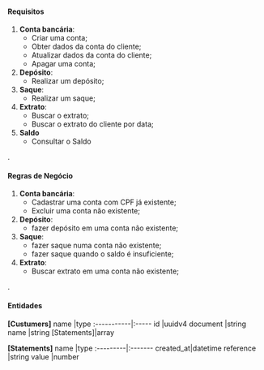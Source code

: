 #### Requisitos ####

1. **Conta bancária**: 
   - Criar uma conta; 
   - Obter dados da conta do cliente;
   - Atualizar dados da conta do cliente;
   - Apagar uma conta;
2. **Depósito**:
   - Realizar um depósito;
3. **Saque**:
   - Realizar um saque;
4. **Extrato**:
   - Buscar o extrato;
   - Buscar o extrato do cliente por data;
5. **Saldo**
   - Consultar o Saldo 

.
#### Regras de Negócio #### 

1. **Conta bancária**:
   - Cadastrar uma conta com CPF já existente;
   - Excluir uma conta não existente; 
2. **Depósito**: 
   - fazer depósito em uma conta não existente;
3. **Saque**:
   - fazer saque numa conta não existente;
   - fazer saque quando o saldo é insuficiente;
4. **Extrato**:
   - Buscar extrato em uma conta não existente;

.
#### Entidades ####

**[Custumers]**
name        |type
:-----------|:-----
id          |uuidv4
document    |string
name        |string
[Statements]|array

**[Statements]**
name      |type
:---------|:-------
created_at|datetime
reference |string
value     |number